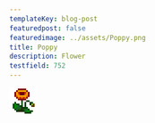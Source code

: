 ```yaml
---
templateKey: blog-post
featuredpost: false
featuredimage: ../assets/Poppy.png
title: Poppy
description: Flower
testfield: 752
---
```

![Poppy](../assets/Poppy.png)